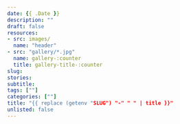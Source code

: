 ```yaml
---
date: {{ .Date }}
description: ""
draft: false
resources: 
- src: images/
  name: "header"
- src: "gallery/*.jpg"
  name: gallery-:counter
  title: gallery-title-:counter
slug:
stories:
subtitle: 
tags: [""]
categories: [""]
title: "{{ replace (getenv "SLUG") "-" " " | title }}"
unlisted: false
---
```

